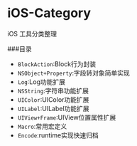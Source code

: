# iOS-Category
iOS 工具分类整理

###目录
* `BlockAction`:Block行为封装
* `NSObject+Property`:字段转对象简单实现
* `Log`:Log功能扩展
* `NSString`:字符串功能扩展
* `UIColor`:UIColor功能扩展
* `UILabel`:UILabel功能扩展
* `UIView+Frame`:UIView位置属性扩展
* `Macro`:常用宏定义
* `Encode`:runtime实现快速归档